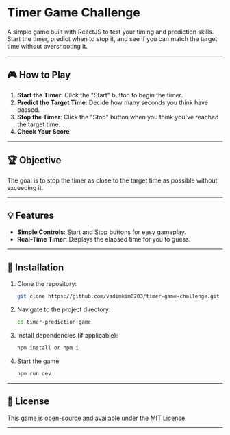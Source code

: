 # Timer Game Challenge

A simple game built with ReactJS to test your timing and prediction skills. Start the timer, predict when to stop it, and see if you can match the target time without overshooting it.

---

## 🎮 How to Play

1. **Start the Timer**: Click the "Start" button to begin the timer.
2. **Predict the Target Time**: Decide how many seconds you think have passed.
3. **Stop the Timer**: Click the "Stop" button when you think you've reached the target time.
4. **Check Your Score**

---

## 🏆 Objective

The goal is to stop the timer as close to the target time as possible without exceeding it.

---

## 💡 Features

- **Simple Controls**: Start and Stop buttons for easy gameplay.
- **Real-Time Timer**: Displays the elapsed time for you to guess.

---

## 🚀 Installation

1. Clone the repository:
   ```bash
   git clone https://github.com/vadimkim0203/timer-game-challenge.git
   ```
2. Navigate to the project directory:
   ```bash
   cd timer-prediction-game
   ```
3. Install dependencies (if applicable):
   ```bash
   npm install or npm i
   ```
4. Start the game:
   ```bash
   npm run dev
   ```

---

## 📜 License

This game is open-source and available under the [MIT License](LICENSE).

---
